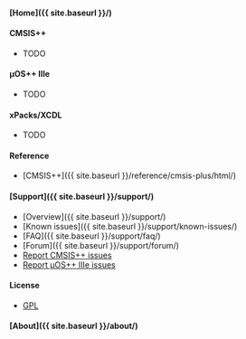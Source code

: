 #### [Home]({{ site.baseurl }}/)

#### CMSIS++

* TODO

#### µOS++ IIIe

* TODO

#### xPacks/XCDL

* TODO

#### Reference

* [CMSIS++]({{ site.baseurl }}/reference/cmsis-plus/html/)

#### [Support]({{ site.baseurl }}/support/)

* [Overview]({{ site.baseurl }}/support/)
* [Known issues]({{ site.baseurl }}/support/known-issues/)
* [FAQ]({{ site.baseurl }}/support/faq/)
* [Forum]({{ site.baseurl }}/support/forum/)
* [Report CMSIS++ issues](https://github.com/micro-os-plus/cmsis-plus/issues/)
* [Report µOS++ IIIe issues](https://github.com/micro-os-plus/micro-os-plus-iii/issues/)

#### License

* [GPL](https://www.gnu.org/licenses/gpl.html)

#### [About]({{ site.baseurl }}/about/)

